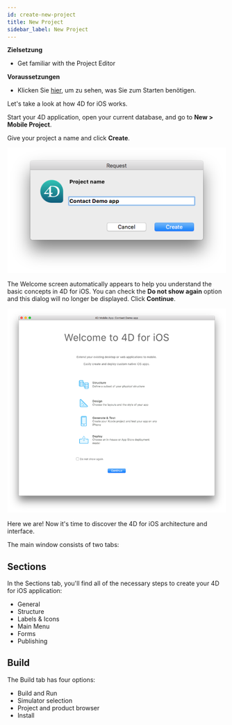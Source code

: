 ```yaml
---
id: create-new-project
title: New Project
sidebar_label: New Project
---
```

<div class = "objectives"> 

**Zielsetzung**

* Get familiar with the Project Editor</div> <div class = "prerequisites"> 

**Voraussetzungen**

* Klicken Sie [hier](prerequisites.html), um zu sehen, was Sie zum Starten benötigen.</div> 

Let's take a look at how 4D for iOS works.

Start your 4D application, open your current database, and go to **New > Mobile Project**.

Give your project a name and click **Create**.

![Project Name](assets/project-editor/Project-creation-4D-for-iOS.png)

The Welcome screen automatically appears to help you understand the basic concepts in 4D for iOS. You can check the **Do not show again** option and this dialog will no longer be displayed. Click **Continue**.

![Welcome Screen](assets/project-editor/Welcome-Screen-4D-for-iOS.png)

Here we are! Now it's time to discover the 4D for iOS architecture and interface.

The main window consists of two tabs:

## Sections

In the Sections tab, you'll find all of the necessary steps to create your 4D for iOS application:

* General
* Structure
* Labels & Icons
* Main Menu
* Forms
* Publishing

## Build

The Build tab has four options:

* Build and Run 
* Simulator selection
* Project and product browser
* Install